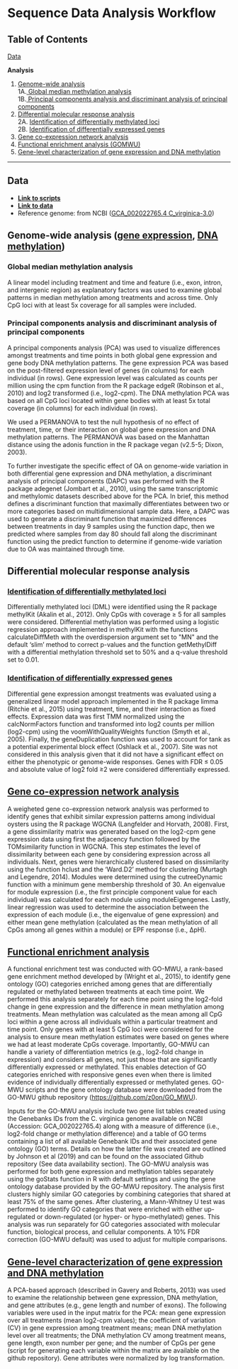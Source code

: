 # Sequence Data Analysis Workflow

## Table of Contents

[Data](#data)

**Analysis**
1. [ Genome-wide analysis](#one)  
  1A.[ Global median methylation analysis](#oneA)  
  1B.[ Principal components analysis and discriminant analysis of principal components ](#oneB)  
2. [ Differential molecular response analysis](#two)  
  2A. [ Identification of differentially methylated loci](#twoA)  
  2B. [ Identification of differentially expressed genes](#twoB)  
3. [ Gene co-expression network analysis](#three)  
4. [ Functional enrichment analysis (GOMWU)](#four)  
5. [ Gene-level characterization of gene expression and DNA methylation](#five)  

---

## Data <a name="data"></a>

* [**Link to scripts**](https://github.com/epigeneticstoocean/AE17_Cvirginica_MolecularResponse/tree/master/src/)  
* [**Link to data**](https://github.com/epigeneticstoocean/AE17_Cvirginica_MolecularResponse/tree/master/data/)  
* Reference genome: from NCBI ([GCA_002022765.4 C_virginica-3.0](https://www.ncbi.nlm.nih.gov/genome/?term=crassostrea+virginica))  

## Genome-wide analysis ([gene expression](https://github.com/epigeneticstoocean/AE17_Cvirginica_MolecularResponse/blob/master/src/Analyses/AE17_fig4_geneExpression.R), [DNA methylation](https://github.com/epigeneticstoocean/AE17_Cvirginica_MolecularResponse/blob/master/src/Analyses/AE17_fig3_DNAm.R)) <a name="one"></a>

### Global median methylation analysis <a name="oneA"></a>
A linear model including treatment and time and feature (i.e., exon, intron, and intergenic region) as explanatory factors was used to examine global patterns in median methylation among treatments and across time. Only CpG loci with at least 5x coverage for all samples were included. 

### Principal components analysis and discriminant analysis of principal components <a name="oneB"></a>  

A principal components analysis (PCA) was used to visualize differences amongst treatments and time points in both global gene expression and gene body DNA methylation patterns. The gene expression PCA was based on the post-filtered expression level of genes (in columns) for each individual (in rows). Gene expression level was calculated as counts per million using the cpm function from the R package edgeR (Robinson et al., 2010) and log2 transformed (i.e., log2-cpm). The DNA methylation PCA was based on all CpG loci located within gene bodies with at least 5x total coverage (in columns) for each individual (in rows).  

  We used a PERMANOVA to test the null hypothesis of no effect of treatment, time, or their interaction on global gene expression and DNA methylation patterns. The PERMANOVA was based on the Manhattan distance using the adonis function in the R package vegan (v2.5-5; Dixon, 2003).  
  
  To further investigate the specific effect of OA on genome-wide variation in both differential gene expression and DNA methylation, a discriminant analysis of principal components (DAPC) was performed with the R package adegenet (Jombart et al., 2010), using the same transcriptomic and methylomic datasets described above for the PCA. In brief, this method defines a discriminant function that maximally differentiates between two or more categories based on multidimensional sample data. Here, a DAPC was used to generate a discriminant function that maximized differences between treatments in day 9 samples using the function dapc, then we predicted where samples from day 80 should fall along the discriminant function using the predict function to determine if genome-wide variation due to OA was maintained through time.  

## Differential molecular response analysis <a name="two"></a>  

### [Identification of differentially methylated loci](https://github.com/epigeneticstoocean/AE17_Cvirginica_MolecularResponse/blob/master/src/Analyses/AE17_diffMethylation.R) <a name="twoA"></a>  

Differentially methylated loci (DML) were identified using the R package methylKit (Akalin et al., 2012). Only CpGs with coverage ≥ 5 for all samples were considered. Differential methylation was performed using a logistic regression approach implemented in methylKit with the functions calculateDiffMeth with the overdispersion argument set to "MN" and the default ‘slim’ method to correct p-values and the function getMethylDiff with a differential methylation threshold set to 50% and a q-value threshold set to 0.01.  

### [Identification of differentially expressed genes](https://github.com/epigeneticstoocean/AE17_Cvirginica_MolecularResponse/blob/master/src/Analyses/AE17_diffExpression.R) <a name="twoB"></a>  

Differential gene expression amongst treatments was evaluated using a generalized linear model approach implemented in the R package limma (Ritchie et al., 2015) using treatment, time, and their interaction as fixed effects. Expression data was first TMM normalized using the calcNormFactors function and transformed into log2 counts per million (log2-cpm) using the voomWithQualityWeights function (Smyth et al., 2005). Finally, the geneDuplication function was used to account for tank as a potential experimental block effect (Oshlack et al., 2007). Site was not considered in this analysis given that it did not have a significant effect on either the phenotypic or genome-wide responses. Genes with FDR ≤ 0.05 and absolute value of log2 fold ≥2 were considered differentially expressed.  

## [Gene co-expression network analysis](https://github.com/epigeneticstoocean/AE17_Cvirginica_MolecularResponse/blob/master/src/Analyses/AE17_fig7_WGCNAmultiComp.R) <a name="three"></a>  

A weigheted gene co-expression network analysis was performed to identify genes that exhibit similar expression patterns among individual oysters using the R package WGCNA (Langfelder and Horvath, 2008). First, a gene dissimilarity matrix was generated based on the log2-cpm gene expression data using first the adjacency function followed by the TOMsimilarity function in WGCNA. This step estimates the level of dissimilarity between each gene by considering expression across all individuals. Next, genes were hierarchically clustered based on dissimilarity using the function hclust and the ‘Ward.D2’ method for clustering (Murtagh and Legendre, 2014). Modules were determined using the cutreeDynamic function with a minimum gene membership threshold of 30. An eigenvalue for module expression (i.e., the first principle component value for each individual) was calculated for each module using moduleEigengenes. Lastly, linear regression was used to determine the association between the expression of each module (i.e., the eigenvalue of gene expression) and either mean gene methylation (calculated as the mean methylation of all CpGs among all genes within a module) or EPF response (i.e., ΔpH).  

## [Functional enrichment analysis](https://github.com/epigeneticstoocean/AE17_Cvirginica_MolecularResponse/tree/master/src/Analyses/gomwu) <a name="four"></a>  

A functional enrichment test was conducted with GO-MWU, a rank-based gene enrichment method developed by (Wright et al., 2015), to identify gene ontology (GO) categories enriched among genes that are differentially regulated or methylated between treatments at each time point. We performed this analysis separately for each time point using the log2-fold change in gene expression and the difference in mean methylation among treatments. Mean methylation was calculated as the mean among all CpG loci within a gene across all individuals within a particular treatment and time point. Only genes with at least 5 CpG loci were considered for the analysis to ensure mean methylation estimates were based on genes where we had at least moderate CpGs coverage. Importantly, GO-MWU can handle a variety of differentiation metrics (e.g., log2-fold change in expression) and considers all genes, not just those that are significantly differentially expressed or methylated. This enables detection of GO categories enriched with responsive genes even when there is limited evidence of individually differentially expressed or methylated genes. GO-MWU scripts and the gene ontology database were downloaded from the GO-MWU github repository (https://github.com/z0on/GO_MWU).  

  Inputs for the GO-MWU analysis include two gene list tables created using the Genebanks IDs from the C. virginica genome available on NCBI (Accession: GCA_002022765.4) along with a measure of difference (i.e., log2-fold change or methylation difference) and a table of GO terms containing a list of all available Genebank IDs and their associated gene ontology (GO) terms. Details on how the latter file was created are outlined by Johnson et al (2019) and can be found on the associated Github repository (See data availability section). The GO-MWU analysis was performed for both gene expression and methylation tables separately using the goStats function in R with default settings and using the gene ontology database provided by the GO-MWU repository. The analysis first clusters highly similar GO categories by combining categories that shared at least 75% of the same genes. After clustering, a Mann-Whitney U test was performed to identify GO categories that were enriched with either up-regulated or down-regulated (or hyper- or hypo-methylated) genes. This analysis was run separately for GO categories associated with molecular function, biological process, and cellular components. A 10% FDR correction (GO-MWU default) was used to adjust for multiple comparisons.   

## [Gene-level characterization of gene expression and DNA methylation](https://github.com/epigeneticstoocean/AE17_Cvirginica_MolecularResponse/blob/master/src/Analyses/AE17_fig5_DNAmvsGE.R) <a name="five"></a>  

A PCA-based approach (described in Gavery and Roberts, 2013) was used to examine the relationship between gene expression, DNA methylation, and gene attributes (e.g., gene length and number of exons). The following variables were used in the input matrix for the PCA: mean gene expression over all treatments (mean log2-cpm values); the coefficient of variation (CV) in gene expression among treatment means; mean DNA methylation level over all treatments; the DNA methylation CV among treatment means, gene length, exon number per gene; and the number of CpGs per gene (script for generating each variable within the matrix are available on the github repository). Gene attributes were normalized by log transformation.  

